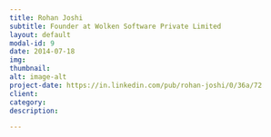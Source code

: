```yaml
---
title: Rohan Joshi
subtitle: Founder at Wolken Software Private Limited
layout: default
modal-id: 9
date: 2014-07-18
img: 
thumbnail: 
alt: image-alt
project-date: https://in.linkedin.com/pub/rohan-joshi/0/36a/72
client: 
category: 
description: 

---
```

